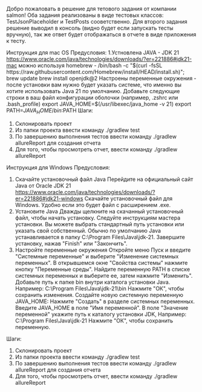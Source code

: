 Добро пожаловать в решение для тетового задания от компании salmon!
Оба задания реализованы в виде тестовых классов: TestJsonPlaceholder и TestPosts сооветственно. 
Для второго задания решение выводил в консоль (видно будет если запускать тесты вручную), так же ответ будет отображаться в отчете в виде приложения к тесту.

Инструкция для mac OS
Предусловия: 
1.Устновлена JAVA - JDK 21 https://www.oracle.com/java/technologies/downloads/?er=221886#jdk21-mac 
можно используя homebrew - /bin/bash -c "$(curl -fsSL https://raw.githubusercontent.com/Homebrew/install/HEAD/install.sh)";
brew update
brew install openjdk@2
Настроены переменные окружения - после установки вам нужно будет указать системе, что именно вы хотите использовать Java 21 по умолчанию. Добавьте следующие строки в ваш файл конфигурации оболочки (например, .zshrc или .bash_profile)
export JAVA_HOME=$(/usr/libexec/java_home -v 21)
export PATH=$JAVA_HOME/bin:$PATH
Шаги:
1. Склонировать проект
2. Из папки проекта ввести команду ./gradlew test
3. По завершению выполнения тестов ввести команду ./gradlew allureReport для создания отчета
4. Для того, чтобы просмотреть отчет, ввести команду ./gradlew allureReport

Инструкция для Windows
Предусловия: 
1. Скачайте установочный файл Java
Перейдите на официальный сайт Java от Oracle JDK 21 https://www.oracle.com/java/technologies/downloads/?er=221886#jdk21-windows
Cкачайте установочный файл для Windows. Удобно если это будет файл с расширением .exe.
2. Установите Java
Дважды щелкните на скачанный установочный файл, чтобы начать установку.
Следуйте инструкциям мастера установки. Вы можете выбрать стандартный путь установки или указать свой собственный. Обычно по умолчанию Java устанавливается в папку C:\Program Files\Java\jdk-21.
Завершите установку, нажав "Finish" или "Закончить".
3. Настройте переменные окружения
Откройте меню Пуск и введите "Системные переменные" и выберите "Изменение системных переменных".
В открывшемся окне "Свойства системы" нажмите кнопку "Переменные среды".
Найдите переменную PATH в списке системных переменных и выберите ее, затем нажмите "Изменить".
Добавьте путь к папке bin внутри каталога установки Java. 
Например:
C:\Program Files\Java\jdk-21\bin
Нажмите "ОК", чтобы сохранить изменения.
Создайте новую системную переменную JAVA_HOME:
Нажмите "Создать" в разделе системных переменных.
Введите JAVA_HOME в поле "Имя переменной".
В поле "Значение переменной" укажите путь к каталогу установки JDK, 
Например:
C:\Program Files\Java\jdk-21
Нажмите "ОК", чтобы сохранить переменную.

Шаги:
1. Склонировать проект
2. Из папки проекта ввести команду ./gradlew test
3. По завершению выполнения тестов ввести команду ./gradlew allureReport для создания отчета
4. Для того, чтобы просмотреть отчет, ввести команду ./gradlew allureReport
